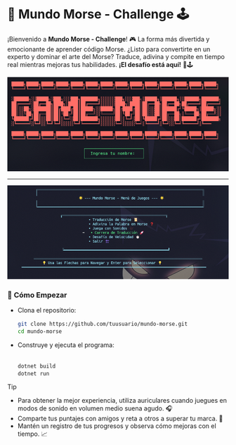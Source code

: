 # 🌟 **Mundo Morse - Challenge** 🕹️  

¡Bienvenido a **Mundo Morse - Challenge**! 🎮 La forma más divertida y emocionante de aprender código Morse. ¿Listo para convertirte en un experto y dominar el arte del Morse? Traduce, adivina y compite en tiempo real mientras mejoras tus habilidades. **¡El desafío está aquí!** 🚀🕹️  

![logoGameMorse](/jpg/BannerIntro.png)


---


![MenuPrincipal](jpg/Menu.png)


### 🚀 **Cómo Empezar**  

 -  Clona el repositorio:  
    ```bash
    git clone https://github.com/tuusuario/mundo-morse.git  
    cd mundo-morse
    ```
 - Construye y ejecuta el programa:  
    ```bash

    dotnet build  
    dotnet run
    ```

> [!TIP]  
> - Para obtener la mejor experiencia, utiliza auriculares cuando juegues en modos de sonido en volumen medio suena agudo. 🎧  
> - Comparte tus puntajes con amigos y reta a otros a superar tu marca. 🎯  
> - Mantén un registro de tus progresos y observa cómo mejoras con el tiempo. 📈  
